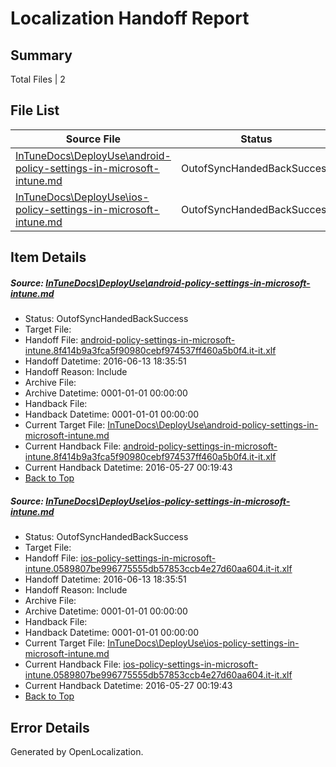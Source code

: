 # <a name='report-top'></a> Localization Handoff Report

## Summary
 Total Files | 2

## File List
 Source File | Status | Details 
 ----------- | ------ | ------- 
 [InTuneDocs\DeployUse\android-policy-settings-in-microsoft-intune.md](https://github.com/Microsoft/IntuneDocs-pr/blob/c2d3e81b310302d387121a919ac9510c261f897f/InTuneDocs/DeployUse/android-policy-settings-in-microsoft-intune.md) | OutofSyncHandedBackSuccess | [Details](#28b5351be7d4fa46b4dee0b6145c5e9f81fe15af15)
 [InTuneDocs\DeployUse\ios-policy-settings-in-microsoft-intune.md](https://github.com/Microsoft/IntuneDocs-pr/blob/b6c33f6e49277a00d18a0dd38450d3343090954d/InTuneDocs/DeployUse/ios-policy-settings-in-microsoft-intune.md) | OutofSyncHandedBackSuccess | [Details](#b105eca7a93b8648e832e422239709b284b5f0ef62)

## Item Details
##### <a name='28b5351be7d4fa46b4dee0b6145c5e9f81fe15af15'></a> Source: [InTuneDocs\DeployUse\android-policy-settings-in-microsoft-intune.md](https://github.com/Microsoft/IntuneDocs-pr/blob/c2d3e81b310302d387121a919ac9510c261f897f/InTuneDocs/DeployUse/android-policy-settings-in-microsoft-intune.md)
* Status: OutofSyncHandedBackSuccess
* Target File: 
* Handoff File: [android-policy-settings-in-microsoft-intune.8f414b9a3fca5f90980cebf974537ff460a5b0f4.it-it.xlf](https://github.com/Microsoft/EM.handoff/blob/d1268057aa3d7ffadab50435bb64bb2be34432a1/ol-handoff/Microsoft/IntuneDocs-pr.it-it/master/android-policy-settings-in-microsoft-intune.8f414b9a3fca5f90980cebf974537ff460a5b0f4.it-it.xlf)
* Handoff Datetime: 2016-06-13 18:35:51
* Handoff Reason: Include
* Archive File: 
* Archive Datetime: 0001-01-01 00:00:00
* Handback File: 
* Handback Datetime: 0001-01-01 00:00:00
* Current Target File: [InTuneDocs\DeployUse\android-policy-settings-in-microsoft-intune.md](https://github.com/Microsoft/IntuneDocs-pr.it-it/blob/515dfd70679437e93fce75e5e98e5f5973c70c2e/InTuneDocs/DeployUse/android-policy-settings-in-microsoft-intune.md)
* Current Handback File: [android-policy-settings-in-microsoft-intune.8f414b9a3fca5f90980cebf974537ff460a5b0f4.it-it.xlf](https://github.com/Microsoft/EM.handback/blob/7d7a7b26a82a9208e5f25cfa973990e91ba34234/ol-handback/Microsoft/IntuneDocs-pr.it-it/master/android-policy-settings-in-microsoft-intune.8f414b9a3fca5f90980cebf974537ff460a5b0f4.it-it.xlf)
* Current Handback Datetime: 2016-05-27 00:19:43
* [Back to Top](#report-top)

##### <a name='b105eca7a93b8648e832e422239709b284b5f0ef62'></a> Source: [InTuneDocs\DeployUse\ios-policy-settings-in-microsoft-intune.md](https://github.com/Microsoft/IntuneDocs-pr/blob/b6c33f6e49277a00d18a0dd38450d3343090954d/InTuneDocs/DeployUse/ios-policy-settings-in-microsoft-intune.md)
* Status: OutofSyncHandedBackSuccess
* Target File: 
* Handoff File: [ios-policy-settings-in-microsoft-intune.0589807be996775555db57853ccb4e27d60aa604.it-it.xlf](https://github.com/Microsoft/EM.handoff/blob/d1268057aa3d7ffadab50435bb64bb2be34432a1/ol-handoff/Microsoft/IntuneDocs-pr.it-it/master/ios-policy-settings-in-microsoft-intune.0589807be996775555db57853ccb4e27d60aa604.it-it.xlf)
* Handoff Datetime: 2016-06-13 18:35:51
* Handoff Reason: Include
* Archive File: 
* Archive Datetime: 0001-01-01 00:00:00
* Handback File: 
* Handback Datetime: 0001-01-01 00:00:00
* Current Target File: [InTuneDocs\DeployUse\ios-policy-settings-in-microsoft-intune.md](https://github.com/Microsoft/IntuneDocs-pr.it-it/blob/515dfd70679437e93fce75e5e98e5f5973c70c2e/InTuneDocs/DeployUse/ios-policy-settings-in-microsoft-intune.md)
* Current Handback File: [ios-policy-settings-in-microsoft-intune.0589807be996775555db57853ccb4e27d60aa604.it-it.xlf](https://github.com/Microsoft/EM.handback/blob/7d7a7b26a82a9208e5f25cfa973990e91ba34234/ol-handback/Microsoft/IntuneDocs-pr.it-it/master/ios-policy-settings-in-microsoft-intune.0589807be996775555db57853ccb4e27d60aa604.it-it.xlf)
* Current Handback Datetime: 2016-05-27 00:19:43
* [Back to Top](#report-top)


## Error Details

Generated by OpenLocalization.
